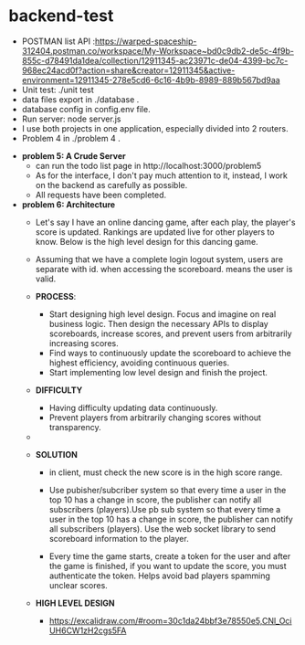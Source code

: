 # backend-test
- POSTMAN list API :https://warped-spaceship-312404.postman.co/workspace/My-Workspace~bd0c9db2-de5c-4f9b-855c-d78491da1dea/collection/12911345-ac23971c-de04-4399-bc7c-968ec24acd0f?action=share&creator=12911345&active-environment=12911345-278e5cd6-6c16-4b9b-8989-889b567bd9aa
- Unit test: ./unit test
- data files export in ./database .
 - database config in config.env file.
 - Run server: node server.js
 - I use both projects in one application, especially divided into 2 routers.
 - Problem 4 in ./problem 4 .
 

 * **problem 5: A Crude Server**
   * can run the todo list page in http://localhost:3000/problem5
   * As for the interface, I don't pay much attention to it, instead, I work on the backend as carefully as possible.
   * All requests have been completed.
 * **problem 6: Architecture**
   * Let's say I have an online dancing game, after each play, the player's score is updated.
     Rankings are updated live for other players to know. Below is the high level design for this dancing game.
   * Assuming that we have a complete login logout system, users are separate with id. when accessing the scoreboard. means the user is valid.
   * **PROCESS**:
     * Start designing high level design. Focus and imagine on real business logic. Then design the necessary APIs to display scoreboards, increase scores, and prevent users from arbitrarily increasing scores.
     * Find ways to continuously update the scoreboard to achieve the highest efficiency, avoiding continuous queries.
     * Start implementing low level design and finish the project.
 
   * **DIFFICULTY**
     * Having difficulty updating data continuously.
     * Prevent players from arbitrarily changing scores without transparency.
   * 
   * **SOLUTION**
     * in client, must check the new score is in the high score range.
     * Use pubisher/subcriber system so that every time a user in the top 10 has a change in score, the publisher can notify all subscribers (players).Use pb sub system so that every time a user in the top 10 has a change in score, the publisher can notify all subscribers (players). Use the web socket library to send scoreboard information to the player.
     
     * Every time the game starts, create a token for the user and after the game is finished, if you want to update the score, you must authenticate the token. Helps avoid bad players spamming unclear scores.
   
    * **HIGH LEVEL DESIGN**
      * https://excalidraw.com/#room=30c1da24bbf3e78550e5,CNl_OciUH6CW1zH2cgs5FA